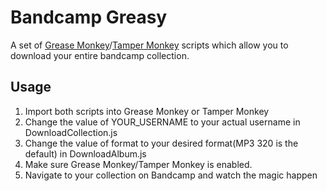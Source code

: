 # Bandcamp Greasy
A set of [Grease Monkey](https://addons.mozilla.org/en-US/firefox/addon/greasemonkey/)/[Tamper Monkey](https://chrome.google.com/webstore/detail/tampermonkey/dhdgffkkebhmkfjojejmpbldmpobfkfo?hl=en) scripts which allow you to download your entire bandcamp collection.

## Usage
1. Import both scripts into Grease Monkey or Tamper Monkey
2. Change the value of YOUR_USERNAME to your actual username in DownloadCollection.js
3. Change the value of format to your desired format(MP3 320 is the default) in DownloadAlbum.js
3. Make sure Grease Monkey/Tamper Monkey is enabled.
4. Navigate to your collection on Bandcamp and watch the magic happen
